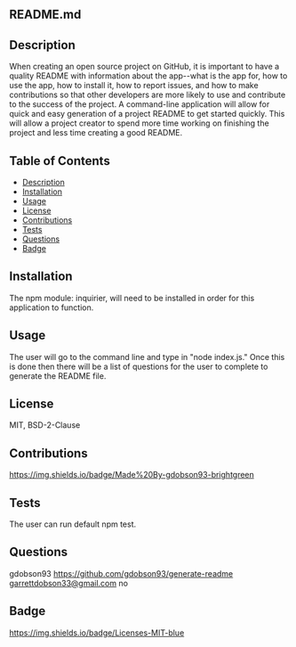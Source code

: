 
  
  ## README.md

  ## Description

  When creating an open source project on GitHub, it is important to have a quality README with information about the app--what is the app for, how to use the app, how to install it, how to report issues, and how to make contributions so that other developers are more likely to use and contribute to the success of the project. A command-line application will allow for quick and easy generation of a project README to get started quickly. This will allow a project creator to spend more time working on finishing the project and less time creating a good README.
  
  ## Table of Contents 

  * [Description](#Description)
  * [Installation](#Installation)
  * [Usage](#Usage)
  * [License](#License)
  * [Contributions](#Contribrutions)
  * [Tests](#Tests)
  * [Questions](#Questions)
  * [Badge](#Badge)

  ## Installation

  The npm module: inquirier, will need to be installed in order for this application to function. 

  ## Usage

  The user will go to the command line and type in "node index.js." Once this is done then there will be a list of questions for the user to complete to generate the README file. 

  ## License

  MIT, BSD-2-Clause

  ## Contributions

  https://img.shields.io/badge/Made%20By-gdobson93-brightgreen

  ## Tests 

  The user can run default npm test. 

  ## Questions

  gdobson93
  https://github.com/gdobson93/generate-readme
  garrettdobson33@gmail.com
  no

  ## Badge

  https://img.shields.io/badge/Licenses-MIT-blue


